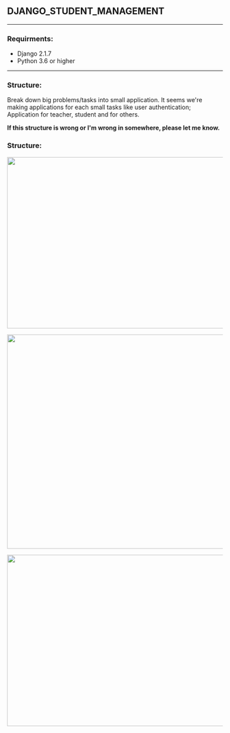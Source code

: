 ## DJANGO_STUDENT_MANAGEMENT


---
### Requirments:
- Django 2.1.7
- Python 3.6 or higher

---
### Structure:
Break down big problems/tasks into small application. It seems we're making applications for each small tasks like user authentication; Application for teacher, student and for others.

**If this structure is wrong or I'm wrong in somewhere, please let me know.**

### Structure:

<p align="center">
  <img width="800" height="400" src="http://tareqmonwer.com/img/dpi-dash/home.png">
</p>

<p align="center">
  <img width="800" height="500" src="http://tareqmonwer.com/img/dpi-dash/clubs.png">
</p>

<p align="center">
  <img width="800" height="400" src="http://tareqmonwer.com/img/dpi-dash/club-activity.png">
</p>

